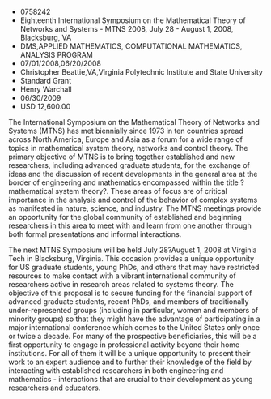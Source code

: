 
* 0758242
* Eighteenth International Symposium on the Mathematical Theory of Networks and Systems - MTNS 2008, July 28 - August 1, 2008, Blacksburg, VA
* DMS,APPLIED MATHEMATICS, COMPUTATIONAL MATHEMATICS, ANALYSIS PROGRAM
* 07/01/2008,06/20/2008
* Christopher Beattie,VA,Virginia Polytechnic Institute and State University
* Standard Grant
* Henry Warchall
* 06/30/2009
* USD 12,600.00

The International Symposium on the Mathematical Theory of Networks and Systems
(MTNS) has met biennially since 1973 in ten countries spread across North
America, Europe and Asia as a forum for a wide range of topics in mathematical
system theory, networks and control theory. The primary objective of MTNS is to
bring together established and new researchers, including advanced graduate
students, for the exchange of ideas and the discussion of recent developments in
the general area at the border of engineering and mathematics encompassed within
the title ?mathematical system theory?. These areas of focus are of critical
importance in the analysis and control of the behavior of complex systems as
manifested in nature, science, and industry. The MTNS meetings provide an
opportunity for the global community of established and beginning researchers in
this area to meet with and learn from one another through both formal
presentations and informal interactions.

The next MTNS Symposium will be held July 28?August 1, 2008 at Virginia Tech in
Blacksburg, Virginia. This occasion provides a unique opportunity for US
graduate students, young PhDs, and others that may have restricted resources to
make contact with a vibrant international community of researchers active in
research areas related to systems theory. The objective of this proposal is to
secure funding for the financial support of advanced graduate students, recent
PhDs, and members of traditionally under-represented groups (including in
particular, women and members of minority groups) so that they might have the
advantage of participating in a major international conference which comes to
the United States only once or twice a decade. For many of the prospective
beneficiaries, this will be a first opportunity to engage in professional
activity beyond their home institutions. For all of them it will be a unique
opportunity to present their work to an expert audience and to further their
knowledge of the field by interacting with established researchers in both
engineering and mathematics - interactions that are crucial to their development
as young researchers and educators.
